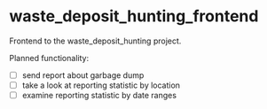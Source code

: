 # waste_deposit_hunting_frontend

Frontend to the waste_deposit_hunting project.

Planned functionality:

- [ ] send report about garbage dump
- [ ] take a look at reporting statistic by location
- [ ] examine reporting statistic by date ranges
